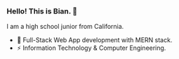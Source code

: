 ### Hello! This is Bian. 👋

I am a high school junior from California.

- 🌱 Full-Stack Web App development with MERN stack.
- ⚡ Information Technology & Computer Engineering.

